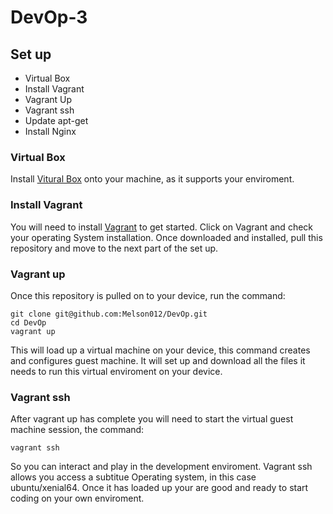 # DevOp-3

## Set up

- Virtual Box
- Install Vagrant
- Vagrant Up
- Vagrant ssh
- Update apt-get
- Install Nginx

### Virtual Box
Install [Vitural Box](https://www.virtualbox.org/wiki/Downloads) onto your machine, as it supports your enviroment.

### Install Vagrant
You will need to install [Vagrant](https://www.vagrantup.com/downloads.html) to get started. Click on Vagrant and check your operating System installation. Once downloaded and installed, pull this repository and move to the next part of the set up.

### Vagrant up
Once this repository is pulled on to your device, run the command: 

```
git clone git@github.com:Melson012/DevOp.git 
cd DevOp
vagrant up

```
	
This will load up a virtual machine on your device, this command creates and configures guest machine. It will set up and download all the files it needs to run this virtual enviroment on your device.

### Vagrant ssh
After vagrant up has complete you will need to start the virtual guest machine session, the command: 

```	
vagrant ssh
```
	
So you can interact and play in the development enviroment. Vagrant ssh allows you access a subtitue Operating system, in this case ubuntu/xenial64. Once it has loaded up your are good and ready to start coding on your own enviroment. 

